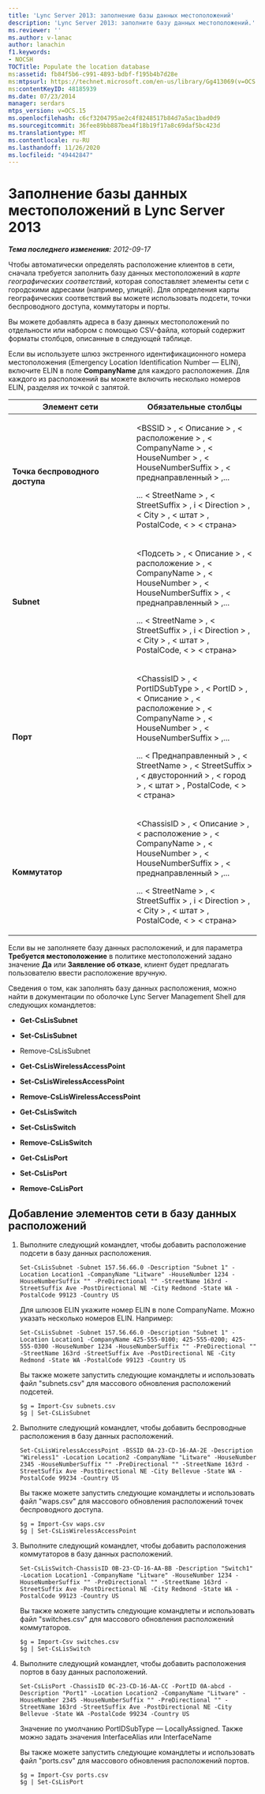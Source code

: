 ```yaml
---
title: 'Lync Server 2013: заполнение базы данных местоположений'
description: 'Lync Server 2013: заполните базу данных местоположений.'
ms.reviewer: ''
ms.author: v-lanac
author: lanachin
f1.keywords:
- NOCSH
TOCTitle: Populate the location database
ms:assetid: fb84f5b6-c991-4893-bdbf-f195b4b7d28e
ms:mtpsurl: https://technet.microsoft.com/en-us/library/Gg413069(v=OCS.15)
ms:contentKeyID: 48185939
ms.date: 07/23/2014
manager: serdars
mtps_version: v=OCS.15
ms.openlocfilehash: c6cf3204795ae2c4f8248517b84d7a5ac1bad0d9
ms.sourcegitcommit: 36fee89bb887bea4f18b19f17a8c69daf5bc423d
ms.translationtype: MT
ms.contentlocale: ru-RU
ms.lasthandoff: 11/26/2020
ms.locfileid: "49442847"
---
```

# <a name="populate-the-location-database-in-lync-server-2013"></a>Заполнение базы данных местоположений в Lync Server 2013

<div data-xmlns="http://www.w3.org/1999/xhtml">

<div class="topic" data-xmlns="http://www.w3.org/1999/xhtml" data-msxsl="urn:schemas-microsoft-com:xslt" data-cs="https://msdn.microsoft.com/">

<div data-asp="https://msdn2.microsoft.com/asp">



</div>

<div id="mainSection">

<div id="mainBody">

<span> </span>

_**Тема последнего изменения:** 2012-09-17_

Чтобы автоматически определять расположение клиентов в сети, сначала требуется заполнить базу данных местоположений в *карте географических соответствий*, которая сопоставляет элементы сети с городскими адресами (например, улицей). Для определения карты географических соответствий вы можете использовать подсети, точки беспроводного доступа, коммутаторы и порты.

Вы можете добавлять адреса в базу данных местоположений по отдельности или набором с помощью CSV-файла, который содержит форматы столбцов, описанные в следующей таблице.

Если вы используете шлюз экстренного идентификационного номера местоположения (Emergency Location Identification Number — ELIN), включите ELIN в поле **CompanyName** для каждого расположения. Для каждого из расположений вы можете включить несколько номеров ELIN, разделяя их точкой с запятой.


<table>
<colgroup>
<col style="width: 50%" />
<col style="width: 50%" />
</colgroup>
<thead>
<tr class="header">
<th>Элемент сети</th>
<th>Обязательные столбцы</th>
</tr>
</thead>
<tbody>
<tr class="odd">
<td><p><strong>Точка беспроводного доступа</strong></p></td>
<td><p>&lt;BSSID &gt; , &lt; Описание &gt; , &lt; расположение &gt; , &lt; CompanyName &gt; , &lt; HouseNumber &gt; , &lt; HouseNumberSuffix &gt; , &lt; преднаправленный &gt; ,...</p>
<p>... &lt; StreetName &gt; , &lt; StreetSuffix &gt; , i &lt; Direction &gt; , &lt; City &gt; , &lt; штат &gt; , PostalCode, &lt; &gt; &lt; страна&gt;</p></td>
</tr>
<tr class="even">
<td><p><strong>Subnet</strong></p></td>
<td><p>&lt;Подсеть &gt; , &lt; Описание &gt; , &lt; расположение &gt; , &lt; CompanyName &gt; , &lt; HouseNumber &gt; , &lt; HouseNumberSuffix &gt; , &lt; преднаправленный &gt; ,...</p>
<p>... &lt; StreetName &gt; , &lt; StreetSuffix &gt; , i &lt; Direction &gt; , &lt; City &gt; , &lt; штат &gt; , PostalCode, &lt; &gt; &lt; страна&gt;</p></td>
</tr>
<tr class="odd">
<td><p><strong>Порт</strong></p></td>
<td><p>&lt;ChassisID &gt; , &lt; PortIDSubType &gt; , &lt; PortID &gt; , &lt; Описание &gt; , &lt; расположение &gt; , &lt; CompanyName &gt; , &lt; HouseNumber &gt; , &lt; HouseNumberSuffix &gt; ,...</p>
<p>... &lt; Преднаправленный &gt; , &lt; StreetName &gt; , &lt; StreetSuffix &gt; , &lt; двусторонний &gt; , &lt; город &gt; , &lt; штат &gt; , PostalCode, &lt; &gt; &lt; страна&gt;</p></td>
</tr>
<tr class="even">
<td><p><strong>Коммутатор</strong></p></td>
<td><p>&lt;ChassisID &gt; , &lt; Описание &gt; , &lt; расположение &gt; , &lt; CompanyName &gt; , &lt; HouseNumber &gt; , &lt; HouseNumberSuffix &gt; , &lt; преднаправленный &gt; ,...</p>
<p>... &lt; StreetName &gt; , &lt; StreetSuffix &gt; , i &lt; Direction &gt; , &lt; City &gt; , &lt; штат &gt; , PostalCode, &lt; &gt; &lt; страна&gt;</p></td>
</tr>
</tbody>
</table>


Если вы не заполняете базу данных расположений, и для параметра **Требуется местоположение** в политике местоположений задано значение **Да** или **Заявление об отказе**, клиент будет предлагать пользователю ввести расположение вручную.

Сведения о том, как заполнять базу данных расположения, можно найти в документации по оболочке Lync Server Management Shell для следующих командлетов:

  - **Get-CsLisSubnet**

  - **Set-CsLisSubnet**

  - Remove-CsLisSubnet

  - **Get-CsLisWirelessAccessPoint**

  - **Set-CsLisWirelessAccessPoint**

  - **Remove-CsLisWirelessAccessPoint**

  - **Get-CsLisSwitch**

  - **Set-CsLisSwitch**

  - **Remove-CsLisSwitch**

  - **Get-CsLisPort**

  - **Set-CsLisPort**

  - **Remove-CsLisPort**

<div>

## <a name="to-add-network-elements-to-the-location-database"></a>Добавление элементов сети в базу данных расположений

1.  Выполните следующий командлет, чтобы добавить расположение подсети в базу данных расположения.
    
        Set-CsLisSubnet -Subnet 157.56.66.0 -Description "Subnet 1" -Location Location1 -CompanyName "Litware" -HouseNumber 1234 -HouseNumberSuffix "" -PreDirectional "" -StreetName 163rd -StreetSuffix Ave -PostDirectional NE -City Redmond -State WA -PostalCode 99123 -Country US
    
    Для шлюзов ELIN укажите номер ELIN в поле CompanyName. Можно указать несколько номеров ELIN. Например:
    
        Set-CsLisSubnet -Subnet 157.56.66.0 -Description "Subnet 1" -Location Location1 -CompanyName 425-555-0100; 425-555-0200; 425-555-0300 -HouseNumber 1234 -HouseNumberSuffix "" -PreDirectional "" -StreetName 163rd -StreetSuffix Ave -PostDirectional NE -City Redmond -State WA -PostalCode 99123 -Country US
    
    Вы также можете запустить следующие командлеты и использовать файл "subnets.csv" для массового обновления расположений подсетей.
    
        $g = Import-Csv subnets.csv
        $g | Set-CsLisSubnet

2.  Выполните следующий командлет, чтобы добавить беспроводные расположения в базу данных расположений.
    
        Set-CsLisWirelessAccessPoint -BSSID 0A-23-CD-16-AA-2E -Description "Wireless1" -Location Location2 -CompanyName "Litware" -HouseNumber 2345 -HouseNumberSuffix "" -PreDirectional "" -StreetName 163rd -StreetSuffix Ave -PostDirectional NE -City Bellevue -State WA -PostalCode 99234 -Country US
    
    Вы также можете запустить следующие командлеты и использовать файл "waps.csv" для массового обновления расположений точек беспроводного доступа.
    
        $g = Import-Csv waps.csv
        $g | Set-CsLisWirelessAccessPoint

3.  Выполните следующий командлет, чтобы добавить расположения коммутаторов в базу данных расположений.
    
        Set-CsLisSwitch-ChassisID 0B-23-CD-16-AA-BB -Description "Switch1" -Location Location1 -CompanyName "Litware" -HouseNumber 1234 -HouseNumberSuffix "" -PreDirectional "" -StreetName 163rd -StreetSuffix Ave -PostDirectional NE -City Redmond -State WA -PostalCode 99123 -Country US
    
    Вы также можете запустить следующие командлеты и использовать файл "switches.csv" для массового обновления расположений коммутаторов.
    
        $g = Import-Csv switches.csv
        $g | Set-CsLisSwitch

4.  Выполните следующий командлет, чтобы добавить расположения портов в базу данных расположений.
    
        Set-CsLisPort -ChassisID 0C-23-CD-16-AA-CC -PortID 0A-abcd -Description "Port1" -Location Location2 -CompanyName "Litware" -HouseNumber 2345 -HouseNumberSuffix "" -PreDirectional "" -StreetName 163rd -StreetSuffix Ave -PostDirectional NE -City Bellevue -State WA -PostalCode 99234 -Country US
    
    Значение по умолчанию PortIDSubType — LocallyAssigned. Также можно задать значения InterfaceAlias или InterfaceName
    
    Вы также можете запустить следующие командлеты и использовать файл "ports.csv" для массового обновления расположений портов.
    
        $g = Import-Csv ports.csv
        $g | Set-CsLisPort

</div>

</div>

<span> </span>

</div>

</div>

</div>

